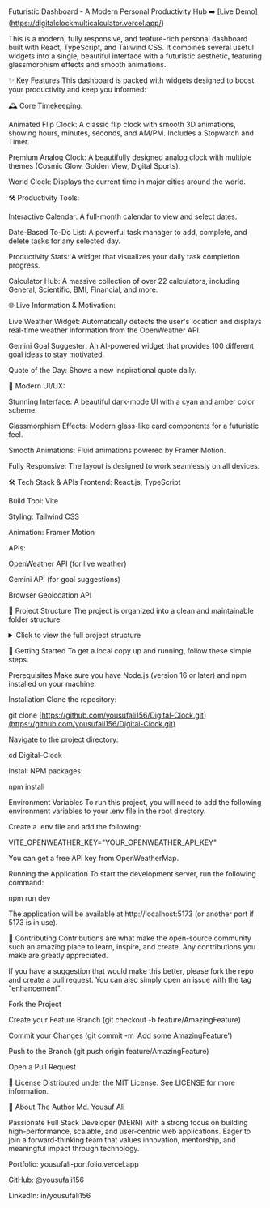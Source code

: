 Futuristic Dashboard - A Modern Personal Productivity Hub
➡️ [Live Demo] (https://digitalclockmulticalculator.vercel.app/)

This is a modern, fully responsive, and feature-rich personal dashboard built with React, TypeScript, and Tailwind CSS. It combines several useful widgets into a single, beautiful interface with a futuristic aesthetic, featuring glassmorphism effects and smooth animations.

✨ Key Features
This dashboard is packed with widgets designed to boost your productivity and keep you informed:

🕰️ Core Timekeeping:

Animated Flip Clock: A classic flip clock with smooth 3D animations, showing hours, minutes, seconds, and AM/PM. Includes a Stopwatch and Timer.

Premium Analog Clock: A beautifully designed analog clock with multiple themes (Cosmic Glow, Golden View, Digital Sports).

World Clock: Displays the current time in major cities around the world.

🛠️ Productivity Tools:

Interactive Calendar: A full-month calendar to view and select dates.

Date-Based To-Do List: A powerful task manager to add, complete, and delete tasks for any selected day.

Productivity Stats: A widget that visualizes your daily task completion progress.

Calculator Hub: A massive collection of over 22 calculators, including General, Scientific, BMI, Financial, and more.

🌐 Live Information & Motivation:

Live Weather Widget: Automatically detects the user's location and displays real-time weather information from the OpenWeather API.

Gemini Goal Suggester: An AI-powered widget that provides 100 different goal ideas to stay motivated.

Quote of the Day: Shows a new inspirational quote daily.

🎨 Modern UI/UX:

Stunning Interface: A beautiful dark-mode UI with a cyan and amber color scheme.

Glassmorphism Effects: Modern glass-like card components for a futuristic feel.

Smooth Animations: Fluid animations powered by Framer Motion.

Fully Responsive: The layout is designed to work seamlessly on all devices.

🛠️ Tech Stack & APIs
Frontend: React.js, TypeScript

Build Tool: Vite

Styling: Tailwind CSS

Animation: Framer Motion

APIs:

OpenWeather API (for live weather)

Gemini API (for goal suggestions)

Browser Geolocation API

📂 Project Structure
The project is organized into a clean and maintainable folder structure.

<details>
<summary>Click to view the full project structure</summary>

/
├── .env
├── .eslintrc.cjs
├── .gitignore
├── index.html
├── package.json
├── README.md
├── tailwind.config.js
├── tsconfig.json
├── tsconfig.node.json
├── vite.config.ts
└── src
    ├── App.tsx
    ├── App.css
    ├── index.css
    ├── main.tsx
    ├── types.ts
    ├── env.d.ts
    ├── assets/
    ├── components/
    │   ├── AnalogClock.tsx
    │   ├── Calendar.tsx
    │   ├── DateModal.tsx
    │   ├── FlipClock.tsx
    │   ├── Footer.tsx
    │   ├── GeminiGoalGenerator.tsx
    │   ├── GlassCard.tsx
    │   ├── HomePage.tsx
    │   ├── Icons.tsx
    │   ├── Layout.tsx
    │   ├── ProductivityStats.tsx
    │   ├── QuoteOfTheDay.tsx
    │   ├── ToDo.tsx
    │   ├── WeatherWidget.tsx
    │   ├── WorldClock.tsx
    │   └── calculatorHub/
    │       ├── AgeCalculator.tsx
    │       ├── BMICalculator.tsx
    │       ├── Calculator.tsx
    │       ├── CalculatorUtils.tsx
    │       └── (and 20+ other calculator components...)
    └── utils/
        └── helpers.ts

</details>

🚀 Getting Started
To get a local copy up and running, follow these simple steps.

Prerequisites
Make sure you have Node.js (version 16 or later) and npm installed on your machine.

Installation
Clone the repository:

git clone [https://github.com/yousufali156/Digital-Clock.git](https://github.com/yousufali156/Digital-Clock.git)

Navigate to the project directory:

cd Digital-Clock

Install NPM packages:

npm install

Environment Variables
To run this project, you will need to add the following environment variables to your .env file in the root directory.

Create a .env file and add the following:

VITE_OPENWEATHER_KEY="YOUR_OPENWEATHER_API_KEY"

You can get a free API key from OpenWeatherMap.

Running the Application
To start the development server, run the following command:

npm run dev

The application will be available at http://localhost:5173 (or another port if 5173 is in use).

🤝 Contributing
Contributions are what make the open-source community such an amazing place to learn, inspire, and create. Any contributions you make are greatly appreciated.

If you have a suggestion that would make this better, please fork the repo and create a pull request. You can also simply open an issue with the tag "enhancement".

Fork the Project

Create your Feature Branch (git checkout -b feature/AmazingFeature)

Commit your Changes (git commit -m 'Add some AmazingFeature')

Push to the Branch (git push origin feature/AmazingFeature)

Open a Pull Request

📜 License
Distributed under the MIT License. See LICENSE for more information.

👤 About The Author
Md. Yousuf Ali

Passionate Full Stack Developer (MERN) with a strong focus on building high-performance, scalable, and user-centric web applications. Eager to join a forward-thinking team that values innovation, mentorship, and meaningful impact through technology.

Portfolio: yousufali-portfolio.vercel.app

GitHub: @yousufali156

LinkedIn: in/yousufali156